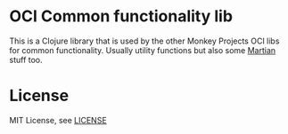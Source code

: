 # OCI Common functionality lib

This is a Clojure library that is used by the other Monkey Projects OCI
libs for common functionality.  Usually utility functions but also some
[Martian](https://github.com/oliyh/martian) stuff too.

# License

MIT License, see [LICENSE](LICENSE)